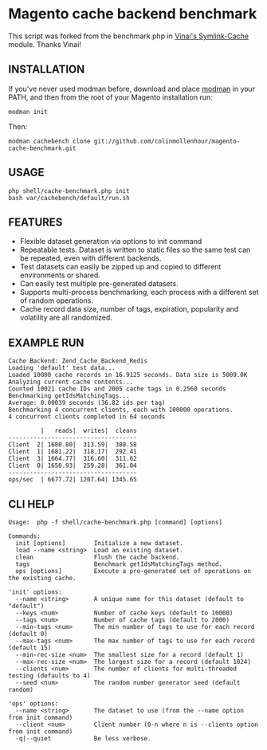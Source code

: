 # Magento cache backend benchmark

This script was forked from the benchmark.php in [Vinai's Symlink-Cache](http://github.com/Vinai/Symlink-Cache) module.
Thanks Vinai!

## INSTALLATION

If you've never used modman before, download and place [modman](http://code.google.com/p/module-manager/)
in your PATH, and then from the root of your Magento installation run:

    modman init
    
Then:

    modman cachebench clone git://github.com/colinmollenhour/magento-cache-benchmark.git

## USAGE

    php shell/cache-benchmark.php init
    bash var/cachebench/default/run.sh

## FEATURES

* Flexible dataset generation via options to init command
* Repeatable tests. Dataset is written to static files so the same test can be repeated, even with different backends.
* Test datasets can easily be zipped up and copied to different environments or shared.
* Can easily test multiple pre-generated datasets.
* Supports multi-process benchmarking, each process with a different set of random operations.
* Cache record data size, number of tags, expiration, popularity and volatility are all randomized.

## EXAMPLE RUN

    Cache Backend: Zend_Cache_Backend_Redis
    Loading 'default' test data...
    Loaded 10000 cache records in 16.9125 seconds. Data size is 5009.0K
    Analyzing current cache contents...
    Counted 10021 cache IDs and 2005 cache tags in 0.2560 seconds
    Benchmarking getIdsMatchingTags...
    Average: 0.00039 seconds (36.82 ids per tag)
    Benchmarking 4 concurrent clients, each with 100000 operations.
    4 concurrent clients completed in 64 seconds
    
             |   reads|  writes|  cleans
    ------------------------------------
    Client  2| 1680.80|  313.59|  380.58
    Client  1| 1681.22|  318.17|  292.41
    Client  3| 1664.77|  316.60|  311.62
    Client  0| 1650.93|  259.28|  361.04
    ------------------------------------
    ops/sec  | 6677.72| 1207.64| 1345.65

## CLI HELP

    Usage:  php -f shell/cache-benchmark.php [command] [options]

    Commands:
      init [options]        Initialize a new dataset.
      load --name <string>  Load an existing dataset.
      clean                 Flush the cache backend.
      tags                  Benchmark getIdsMatchingTags method.
      ops [options]         Execute a pre-generated set of operations on the existing cache.

    'init' options:
      --name <string>       A unique name for this dataset (default to "default")
      --keys <num>          Number of cache keys (default to 10000)
      --tags <num>          Number of cache tags (default to 2000)
      --min-tags <num>      The min number of tags to use for each record (default 0)
      --max-tags <num>      The max number of tags to use for each record (default 15)
      --min-rec-size <num>  The smallest size for a record (default 1)
      --max-rec-size <num>  The largest size for a record (default 1024)
      --clients <num>       The number of clients for multi-threaded testing (defaults to 4)
      --seed <num>          The random number generator seed (default random)

    'ops' options:
      --name <string>       The dataset to use (from the --name option from init command)
      --client <num>        Client number (0-n where n is --clients option from init command)
      -q|--quiet            Be less verbose.
